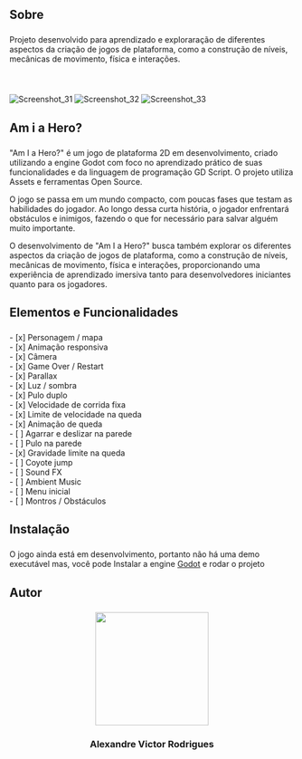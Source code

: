 <h2 align="left">Sobre</h2>

###

<p align="left">Projeto desenvolvido para aprendizado e exploraração de diferentes aspectos da criação de jogos de plataforma, como a construção de níveis, mecânicas de movimento, física e interações.</p>

###

<br clear="both">

![Screenshot_31](https://github.com/user-attachments/assets/ae683dc4-64b2-4205-9fda-e5fdf6e8eb8a) ![Screenshot_32](https://github.com/user-attachments/assets/9790f26d-5ff6-4155-baa2-c3797546f364) ![Screenshot_33](https://github.com/user-attachments/assets/7482cada-b873-4bc7-90be-db9f4f349133)


###

<h2 align="left">Am i a Hero?</h2>

###

<p align="left">"Am I a Hero?" é um jogo de plataforma 2D em desenvolvimento, criado utilizando a engine Godot com foco no aprendizado prático de suas funcionalidades e da linguagem de programação GD Script. O projeto utiliza Assets e ferramentas Open Source. 
  
O jogo se passa em um mundo compacto, com poucas fases que testam as habilidades do jogador. Ao longo dessa curta história, o jogador enfrentará obstáculos e inimigos, fazendo o que for necessário para salvar alguém muito importante.

O desenvolvimento de "Am I a Hero?" busca também explorar os diferentes aspectos da criação de jogos de plataforma, como a construção de níveis, mecânicas de movimento, física e interações, proporcionando uma experiência de aprendizado imersiva tanto para desenvolvedores iniciantes quanto para os jogadores.</p>

###

<h2 align="left">Elementos e Funcionalidades</h2>

###

<p align="left">- [x]  Personagem / mapa<br>- [x]  Animação responsiva<br>- [x]  Câmera<br>- [x]  Game Over / Restart<br>- [x]  Parallax<br>- [x]  Luz / sombra<br>- [x]  Pulo duplo<br>- [x]  Velocidade de corrida fixa<br>- [x]  Limite de velocidade na queda<br>- [x]  Animação de queda<br>- [ ]  Agarrar e deslizar na parede<br>- [ ]  Pulo na parede<br>- [x]  Gravidade limite na queda<br>- [ ]  Coyote jump<br>- [ ]  Sound FX<br>- [ ]  Ambient Music<br>- [ ]  Menu inicial<br>- [ ]  Montros / Obstáculos</p>

###

<h2 align="left">Instalação</h2>

###

O jogo ainda está em desenvolvimento, portanto não há uma demo executável mas, você pode Instalar a engine [Godot](https://godotengine.org/download/windows/) e rodar o projeto

###

<h2 align="left">Autor</h2>

###

<div align="center">
  <img height="200" src="https://github.com/user-attachments/assets/49c07821-eadc-4745-ab52-8177a79de96-d" />
</div>


###

<h3 align="center">Alexandre Victor Rodrigues</h3>

###
